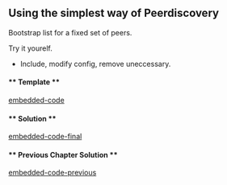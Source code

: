 Using the simplest way of Peerdiscovery
---------------------------------------
Bootstrap list for a fixed set of peers.

Try it yourelf.
* Include, modify config, remove uneccessary. 

#### ** Template **

[embedded-code](../assets/4/4.0-template-code.js ':include :type=code embed-template')

#### ** Solution **

[embedded-code-final](../assets/4/4.0-finished-code.js ':include :type=code embed-final')

#### ** Previous Chapter Solution **

[embedded-code-previous](../assets/3.0-finished-code.js ':include :type=code embed-previous')

<!-- tabs:end -->
